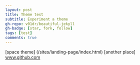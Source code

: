 ```yaml
---
layout: post
title: Theme test
subtitle: Experiment a theme
gh-repo: v01dr/beautiful-jekyll
gh-badge: [star, fork, follow]
tags: [test]
comments: true
---
```


[space theme] (/sites/landing-page/index.html)
[another place] www.github.com
